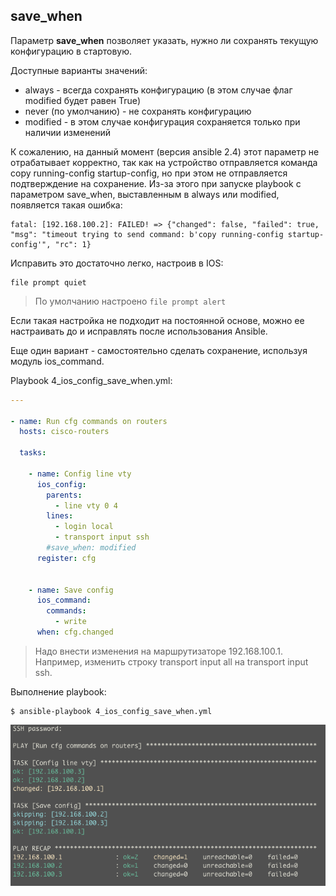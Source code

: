 ## save_when

Параметр __save_when__ позволяет указать, нужно ли сохранять текущую конфигурацию в стартовую.

Доступные варианты значений:
* always - всегда сохранять конфигурацию (в этом случае флаг modified будет равен True)
* never (по умолчанию) - не сохранять конфигурацию
* modified - в этом случае конфигурация сохраняется только при наличии изменений

К сожалению, на данный момент (версия ansible 2.4) этот параметр не отрабатывает корректно, так как на устройство отправляется команда copy running-config startup-config, но при этом не отправляется подтверждение на сохранение.
Из-за этого при запуске playbook с параметром save_when, выставленным в always или modified, появляется такая ошибка:
```
fatal: [192.168.100.2]: FAILED! => {"changed": false, "failed": true,
"msg": "timeout trying to send command: b'copy running-config startup-config'", "rc": 1}
```

Исправить это достаточно легко, настроив в IOS:
```
file prompt quiet
```

> По умолчанию настроено ```file prompt alert```

Если такая настройка не подходит на постоянной основе, можно ее настраивать до и исправлять после использования Ansible.

Еще один вариант - самостоятельно сделать сохранение, используя модуль ios_command.

Playbook 4_ios_config_save_when.yml:
```yml
---

- name: Run cfg commands on routers
  hosts: cisco-routers

  tasks:

    - name: Config line vty
      ios_config:
        parents:
          - line vty 0 4
        lines:
          - login local
          - transport input ssh
        #save_when: modified
      register: cfg


    - name: Save config
      ios_command:
        commands:
          - write
      when: cfg.changed
```

> Надо внести изменения на маршрутизаторе 192.168.100.1. Например, изменить строку transport input all на transport input ssh.

Выполнение playbook:
```
$ ansible-playbook 4_ios_config_save_when.yml
```

![6c_ios_config_save](https://raw.githubusercontent.com/natenka/PyNEng/master/images/15_ansible/6c_ios_config_save_2.png)

